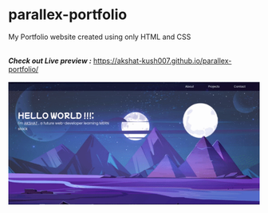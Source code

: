 # parallex-portfolio
My Portfolio website created using only HTML and CSS<br><br>

***Check out Live preview :*** https://akshat-kush007.github.io/parallex-portfolio/
<br><br>
![Alt Text](https://github.com/Akshat-kush007/parallex-portfolio/blob/main/assets/parallex-portfolio.gif)<br><br>
